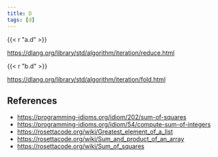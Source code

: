 ```yaml
---
title: D
tags: [d]
---
```


{{< r "a.d" >}}

<https://dlang.org/library/std/algorithm/iteration/reduce.html>

{{< r "b.d" >}}

<https://dlang.org/library/std/algorithm/iteration/fold.html>

## References

- <https://programming-idioms.org/idiom/202/sum-of-squares>
- <https://programming-idioms.org/idiom/54/compute-sum-of-integers>
- <https://rosettacode.org/wiki/Greatest_element_of_a_list>
- <https://rosettacode.org/wiki/Sum_and_product_of_an_array>
- <https://rosettacode.org/wiki/Sum_of_squares>
